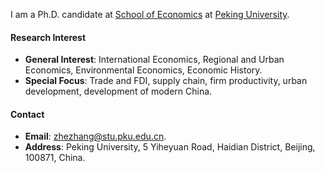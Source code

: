 I am a Ph.D. candidate at [School of Economics](https://econ.pku.edu.cn/) at [Peking University](https://www.pku.edu.cn/).

#### Research Interest
- **General Interest**: International Economics, Regional and Urban Economics,  Environmental Economics, Economic History.
- **Special Focus**: Trade and FDI, supply chain, firm productivity, urban development, development of modern China.

#### Contact
- **Email**: [zhezhang@stu.pku.edu.cn](mailto:zhezhang@stu.pku.edu.cn).
- **Address**: Peking University, 5 Yiheyuan Road, Haidian District, Beijing, 100871, China.

